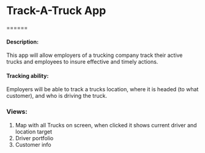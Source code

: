# Track-A-Truck App

======

#### Description:
This app will allow employers of a trucking company track their active trucks and employees to insure effective and timely actions.


#### Tracking ability:
Employers will be able to track a trucks location, where it is headed (to what customer), and who is driving the truck.

### Views:
1. Map with all Trucks on screen, when clicked it shows current driver and location target
2. Driver portfolio
3. Customer info
